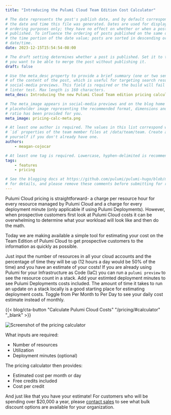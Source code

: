 ```yaml
---
title: "Introducing the Pulumi Cloud Team Edition Cost Calculator"

# The date represents the post's publish date, and by default corresponds with
# the date and time this file was generated. Dates are used for display and
# ordering purposes only; they have no effect on whether or when a post is
# published. To influence the ordering of posts published on the same date, use
# the time portion of the date value; posts are sorted in descending order by
# date/time.
date: 2023-12-15T15:54:54-08:00

# The draft setting determines whether a post is published. Set it to true if
# you want to be able to merge the post without publishing it.
draft: false

# Use the meta_desc property to provide a brief summary (one or two sentences)
# of the content of the post, which is useful for targeting search results or
# social-media previews. This field is required or the build will fail the
# linter test. Max length is 160 characters.
meta_desc: Introducing the new Pulumi Cloud Team edition pricing calculator to make estimating new costs for prospective customers easier than ever.

# The meta_image appears in social-media previews and on the blog home page. A
# placeholder image representing the recommended format, dimensions and aspect
# ratio has been provided for you.
meta_image: pricing-calc-meta.png

# At least one author is required. The values in this list correspond with the
# `id` properties of the team member files at /data/team/team. Create a file for
# yourself if you don't already have one.
authors:
    - meagan-cojocar

# At least one tag is required. Lowercase, hyphen-delimited is recommended.
tags:
    - features
    - pricing

# See the blogging docs at https://github.com/pulumi/pulumi-hugo/blob/master/BLOGGING.md
# for details, and please remove these comments before submitting for review.
---
```


Pulumi Cloud pricing is straightforward- a charge per resource hour for every resource managed by Pulumi Cloud and a charge for every deployment minute (only applicable if using Pulumi Deployments). However, when prospective customers first look at Pulumi Cloud costs it can be overwhelming to determine what your workload will look like and then do the math.

Today we are making available a simple tool for estimating your cost on the Team Edition of Pulumi Cloud to get prospective customers to the information as quickly as possible.
<!--more-->

Just input the number of resources in all your cloud accounts and the percentage of time they will be up (12 hours a day would be 50% of the time) and you have an estimate of your costs! If you are already using Pulumi for your Infrastructure as Code (IaC) you can run a `pulumi preview` to see the resource count in a stack. Add your estimted deployment minutes to see Pulumi Deployments costs included. The amount of time it takes to run an update on a stack locally is a good starting place for estimating deployment costs. Toggle from Per Month to Per Day to see your daily cost estimate instead of monthly.

{{< blog/cta-button "Calculate Pulumi Cloud Costs" "/pricing/#calculator" "_blank" >}}

![Screenshot of the pricing calculator](pricing_calc.png)

What inputs are required:

- Number of resources
- Utilization
- Deployment minutes (optional)

The pricing calculator then provides:

- Estimated cost per month or day
- Free credits included
- Cost per credit

And just like that you have your estimate! For customers who will be spending over $20,000 a year, please [contact sales](https://www.pulumi.com/contact) to see what bulk discount options are available for your organization.
